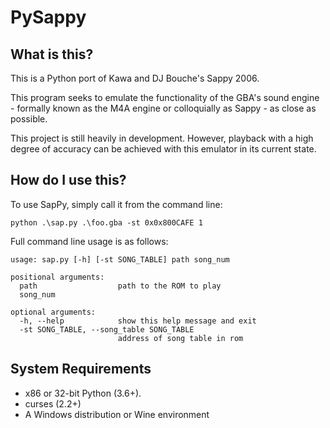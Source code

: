 # PySappy
## What is this?
This is a Python port of Kawa and DJ Bouche's Sappy 2006.

This program seeks to emulate the functionality of the GBA's sound engine - 
formally known as the M4A engine or colloquially as Sappy - as close as
possible.

This project is still heavily in development. However, playback with a high 
degree of accuracy can be achieved with this emulator in its current state.

## How do I use this?
To use SapPy, simply call it from the command line:
```
python .\sap.py .\foo.gba -st 0x0x800CAFE 1
```

Full command line usage is as follows:
```
usage: sap.py [-h] [-st SONG_TABLE] path song_num

positional arguments:
  path                  path to the ROM to play
  song_num

optional arguments:
  -h, --help            show this help message and exit
  -st SONG_TABLE, --song_table SONG_TABLE
                        address of song table in rom
```


## System Requirements
* x86 or 32-bit Python (3.6+).
* curses (2.2+)
* A Windows distribution or Wine environment
